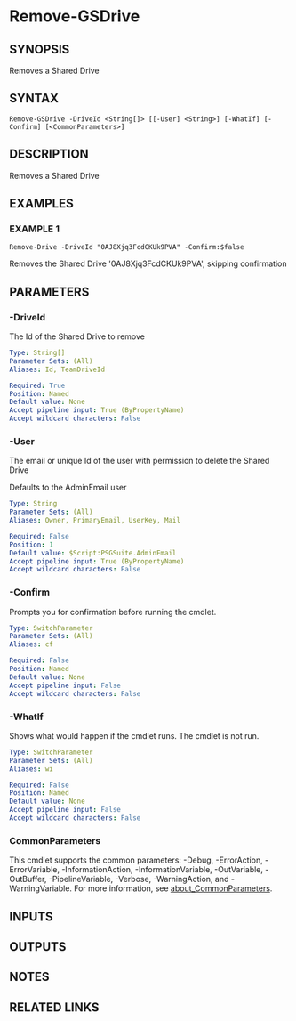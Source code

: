 # Remove-GSDrive

## SYNOPSIS
Removes a Shared Drive

## SYNTAX

```
Remove-GSDrive -DriveId <String[]> [[-User] <String>] [-WhatIf] [-Confirm] [<CommonParameters>]
```

## DESCRIPTION
Removes a Shared Drive

## EXAMPLES

### EXAMPLE 1
```
Remove-Drive -DriveId "0AJ8Xjq3FcdCKUk9PVA" -Confirm:$false
```

Removes the Shared Drive '0AJ8Xjq3FcdCKUk9PVA', skipping confirmation

## PARAMETERS

### -DriveId
The Id of the Shared Drive to remove

```yaml
Type: String[]
Parameter Sets: (All)
Aliases: Id, TeamDriveId

Required: True
Position: Named
Default value: None
Accept pipeline input: True (ByPropertyName)
Accept wildcard characters: False
```

### -User
The email or unique Id of the user with permission to delete the Shared Drive

Defaults to the AdminEmail user

```yaml
Type: String
Parameter Sets: (All)
Aliases: Owner, PrimaryEmail, UserKey, Mail

Required: False
Position: 1
Default value: $Script:PSGSuite.AdminEmail
Accept pipeline input: True (ByPropertyName)
Accept wildcard characters: False
```

### -Confirm
Prompts you for confirmation before running the cmdlet.

```yaml
Type: SwitchParameter
Parameter Sets: (All)
Aliases: cf

Required: False
Position: Named
Default value: None
Accept pipeline input: False
Accept wildcard characters: False
```

### -WhatIf
Shows what would happen if the cmdlet runs.
The cmdlet is not run.

```yaml
Type: SwitchParameter
Parameter Sets: (All)
Aliases: wi

Required: False
Position: Named
Default value: None
Accept pipeline input: False
Accept wildcard characters: False
```

### CommonParameters
This cmdlet supports the common parameters: -Debug, -ErrorAction, -ErrorVariable, -InformationAction, -InformationVariable, -OutVariable, -OutBuffer, -PipelineVariable, -Verbose, -WarningAction, and -WarningVariable. For more information, see [about_CommonParameters](http://go.microsoft.com/fwlink/?LinkID=113216).

## INPUTS

## OUTPUTS

## NOTES

## RELATED LINKS
